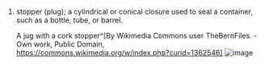 1. stopper (plug); a cylindrical or conical closure used to seal a container, such as a bottle, tube, or barrel.

	A jug with a cork stopper^[By Wikimedia Commons user TheBernFiles. - Own work, Public Domain, https://commons.wikimedia.org/w/index.php?curid=1362546] ![image](https://upload.wikimedia.org/wikipedia/commons/thumb/0/09/Jug_with_cork_stopper.jpg/321px-Jug_with_cork_stopper.jpg)